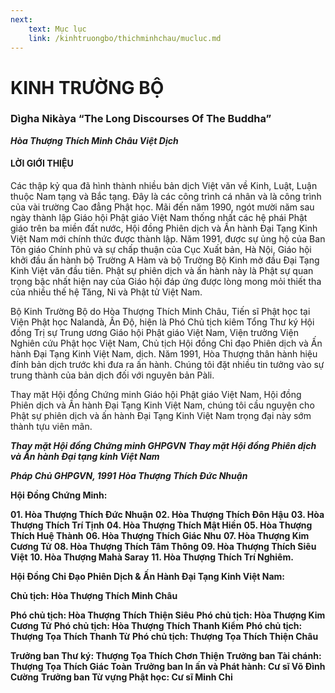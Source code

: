 ```yaml
---
next:
    text: Mục lục
    link: /kinhtruongbo/thichminhchau/mucluc.md
---
```

# KINH TRƯỜNG BỘ
### Dìgha Nikàya “The Long Discourses Of The Buddha”
**_Hòa Thượng Thích Minh Châu Việt Dịch_**

#### LỜI GIỚI THIỆU

Các thập kỷ qua đã hình thành nhiều bản dịch Việt văn về Kinh, Luật, Luận thuộc Nam tạng và Bắc
tạng. Ðây là các công trình cá nhân và là công trình của vài trường Cao đẳng Phật học. Mãi đến năm
1990, ngót mười năm sau ngày thành lập Giáo hội Phật giáo Việt Nam thống nhất các hệ phái Phật giáo
trên ba miền đất nước, Hội đồng Phiên dịch và Ấn hành Ðại Tạng Kinh Việt Nam mới chính thức được
thành lập. Năm 1991, được sự ủng hộ của Ban Tôn giáo Chính phủ và sự chấp thuận của Cục Xuất bản,
Hà Nội, Giáo hội khởi đầu ấn hành bộ Trường A Hàm và bộ Trường Bộ Kinh mở đầu Ðại Tạng Kinh
Việt văn đầu tiên. Phật sự phiên dịch và ấn hành này là Phật sự quan trọng bậc nhất hiện nay của Giáo
hội đáp ứng được lòng mong mỏi thiết tha của nhiều thế hệ Tăng, Ni và Phật tử Việt Nam.

Bộ Kinh Trường Bộ do Hòa Thượng Thích Minh Châu, Tiến sĩ Phật học tại Viện Phật học Nalandà, Ấn
Ðộ, hiện là Phó Chủ tịch kiêm Tổng Thư ký Hội đồng Trị sự Trung ương Giáo hội Phật giáo Việt Nam,
Viện trưởng Viện Nghiên cứu Phật học Việt Nam, Chủ tịch Hội đồng Chỉ đạo Phiên dịch và Ấn hành
Ðại Tạng Kinh Việt Nam, dịch. Năm 1991, Hòa Thượng thân hành hiệu đính bản dịch trước khi đưa ra
ấn hành. Chúng tôi đặt nhiều tin tưởng vào sự trung thành của bản dịch đối với nguyên bản Pàli.

Thay mặt Hội đồng Chứng minh Giáo hội Phật giáo Việt Nam, Hội đồng Phiên dịch và Ấn hành Ðại
Tạng Kinh Việt Nam, chúng tôi cầu nguyện cho Phật sự phiên dịch và ấn hành Ðại Tạng Kinh Việt Nam
trọng đại này sớm thành tựu viên mãn.

**_Thay mặt Hội đồng Chứng minh GHPGVN_**
**_Thay mặt Hội đồng Phiên dịch và Ấn hành Ðại tạng kinh Việt Nam_**

**_Pháp Chủ GHPGVN, 1991_**
**_Hòa Thượng Thích Ðức Nhuận_**

**Hội Ðồng Chứng Minh:**

**01. Hòa Thượng Thích Ðức Nhuận**
**02. Hòa Thượng Thích Ðôn Hậu**
**03. Hòa Thượng Thích Trí Tịnh**
**04. Hòa Thượng Thích Mật Hiền**
**05. Hòa Thượng Thích Huệ Thành**
**06. Hòa Thượng Thích Giác Nhu**
**07. Hòa Thượng Kim Cương Tử**
**08. Hòa Thượng Thích Tâm Thông**
**09. Hòa Thượng Thích Siêu Việt**
**10. Hòa Thượng Mahà Saray**
**11. Hòa Thượng Thích Trí Nghiêm.**

**Hội Ðồng Chỉ Ðạo Phiên Dịch & Ấn Hành Ðại Tạng Kinh Việt Nam:**

**Chủ tịch: Hòa Thượng Thích Minh Châu**

**Phó chủ tịch: Hòa Thượng Thích Thiện Siêu**
**Phó chủ tịch: Hòa Thượng Kim Cương Tử**
**Phó chủ tịch: Hòa Thượng Thích Thanh Kiểm**
**Phó chủ tịch: Thượng Tọa Thích Thanh Từ**
**Phó chủ tịch: Thượng Tọa Thích Thiện Châu**

**Trưởng ban Thư ký: Thượng Tọa Thích Chơn Thiện**
**Trưởng ban Tài chánh: Thượng Tọa Thích Giác Toàn**
**Trưởng ban In ấn và Phát hành: Cư sĩ Võ Ðình Cường**
**Trưởng ban Từ vựng Phật học: Cư sĩ Minh Chi**